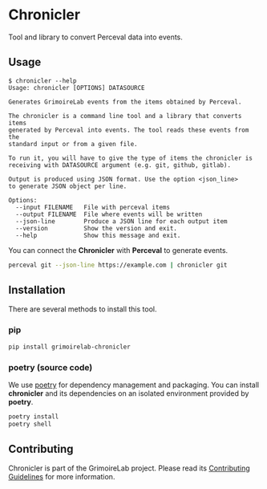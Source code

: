 # Chronicler

Tool and library to convert Perceval data into events.

## Usage

```text
$ chronicler --help
Usage: chronicler [OPTIONS] DATASOURCE

Generates GrimoireLab events from the items obtained by Perceval.

The chronicler is a command line tool and a library that converts items
generated by Perceval into events. The tool reads these events from the
standard input or from a given file.

To run it, you will have to give the type of items the chronicler is
receiving with DATASOURCE argument (e.g. git, github, gitlab).

Output is produced using JSON format. Use the option <json_line>
to generate JSON object per line.

Options:
  --input FILENAME   File with perceval items
  --output FILENAME  File where events will be written
  --json-line        Produce a JSON line for each output item
  --version          Show the version and exit.
  --help             Show this message and exit.
```

You can connect the **Chronicler** with **Perceval** to generate events.

```sh
perceval git --json-line https://example.com | chronicler git
```

## Installation

There are several methods to install this tool.

### pip

```sh
pip install grimoirelab-chronicler
```

### poetry (source code)

We use [poetry](https://python-poetry.org/) for dependency management and
packaging. You can install **chronicler** and its dependencies on an
isolated environment provided by **poetry**.

```sh
poetry install
poetry shell
```

## Contributing

Chronicler is part of the GrimoireLab project. Please read its
[Contributing Guidelines](https://github.com/chaoss/grimoirelab/blob/master/CONTRIBUTING.md)
for more information.

